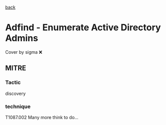 [back](../index.md)
# Adfind - Enumerate Active Directory Admins
Cover by sigma :x: 
## MITRE
### Tactic
discovery
### technique
T1087.002
Many more think to do...